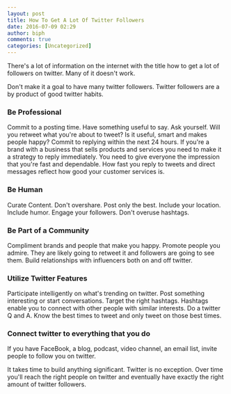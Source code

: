 ```yaml
---
layout: post
title: How To Get A Lot Of Twitter Followers
date: 2016-07-09 02:29
author: biph
comments: true
categories: [Uncategorized]
---
```

There's a lot of information on the internet with the title how to get a lot of followers on twitter. Many of it doesn't work.

Don't make it a goal to have many twitter followers. Twitter followers are a by product of good twitter habits.
### Be Professional
Commit to a posting time. Have something useful to say. Ask yourself. Will you retweet what you're about to tweet? Is it useful, smart and makes people happy? Commit to replying within the next 24 hours. If you're a brand with a business that sells products and services you need to make it a strategy to reply immediately. You need to give everyone the impression that you're fast and dependable. How fast you reply to tweets and direct messages reflect how good your customer services is.
### Be Human
Curate Content. Don't overshare. Post only the best. Include your location.
Include humor. Engage your followers. Don't overuse hashtags.
### Be Part of a Community
Compliment brands and people that make you happy. Promote people you admire. They are likely going to retweet it and followers are going to see them. Build relationships with influencers both on and off twitter.
### Utilize Twitter Features
Participate intelligently on what's trending on twitter. Post something interesting or start conversations. Target the right hashtags. Hashtags enable you to connect with other people with similar interests. Do a twitter Q and A. Know the best times to tweet and only tweet on those best times.
### Connect twitter to everything that you do
If you have FaceBook, a blog, podcast, video channel, an email list, invite people to follow you on twitter.

It takes time to build anything significant. Twitter is no exception. Over time you'll reach the right people on twitter and eventually have exactly the right amount of twitter followers.
